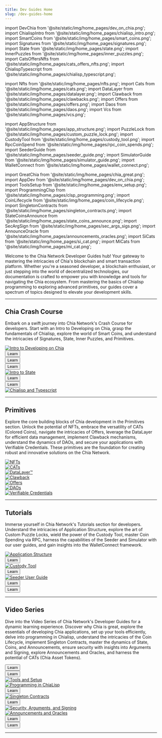 ```yaml
---
title: Dev Guides Home
slug: /dev-guides-home
---
```


import DevChia from '@site/static/img/home_pages/dev_on_chia.png';
import ChialispIntro from '@site/static/img/home_pages/chialisp_intro.png';
import SmartCoins from '@site/static/img/home_pages/smart_coins.png';
import Signatures from '@site/static/img/home_pages/signatures.png';
import State from '@site/static/img/home_pages/state.png';
import InnerPuzzles from '@site/static/img/home_pages/inner_puzzles.png';
import CatsOffersNfts from '@site/static/img/home_pages/cats_offers_nfts.png';
import ChialispTypescript from '@site/static/img/home_pages/chialisp_typescript.png';

import Nfts from '@site/static/img/home_pages/nfts.png';
import Cats from '@site/static/img/home_pages/cats.png';
import DataLayer from '@site/static/img/home_pages/datalayer.png';
import Clawback from '@site/static/img/home_pages/clawbacks.png';
import Offers from '@site/static/img/home_pages/offers.png';
import Daos from '@site/static/img/home_pages/daos.png';
import Vcs from '@site/static/img/home_pages/vcs.png';

import AppStructure from '@site/static/img/home_pages/app_structure.png';
import PuzzleLock from '@site/static/img/home_pages/custom_puzzle_lock.png';
import CustodyTool from '@site/static/img/home_pages/custody_tool.png';
import RpcCoinSpend from '@site/static/img/home_pages/rpc_coin_spends.png';
import SeederGuide from '@site/static/img/home_pages/seeder_guide.png';
import SimulatorGuide from '@site/static/img/home_pages/simulator_guide.png';
import WalletConnect from '@site/static/img/home_pages/wallet_connect.png';

import GreatChia from '@site/static/img/home_pages/chia_great.png';
import AppDev from '@site/static/img/home_pages/dev_on_chia.png';
import ToolsSetup from '@site/static/img/home_pages/env_setup.png';
import ProgrammingClsp from '@site/static/img/home_pages/clsp_programming.png';
import CoinLifecycle from '@site/static/img/home_pages/coin_lifecycle.png';
import SingletonContracts from '@site/static/img/home_pages/singleton_contracts.png';
import StateCoinsAnnounce from '@site/static/img/home_pages/state_coins_announce.png';
import SecArgSign from '@site/static/img/home_pages/sec_args_sigs.png';
import AnnounceOracle from '@site/static/img/home_pages/announcements_oracles.png';
import SiCats from '@site/static/img/home_pages/si_cat.png';
import MiCats from '@site/static/img/home_pages/mi_cat.png';

Welcome to the Chia Network Developer Guides hub! Your gateway to mastering the intricacies of Chia's blockchain and smart transaction platform. Whether you're a seasoned developer, a blockchain enthusiast, or just stepping into the world of decentralized technologies, our documentation is crafted to empower you with knowledge and tools for navigating the Chia ecosystem. From mastering the basics of Chialisp programming to exploring advanced primitives, our guides cover a spectrum of topics designed to elevate your development skills.

---

## Chia Crash Course

Embark on a swift journey into Chia Network's Crash Course for developers. Start with an Intro to Developing on Chia, grasp the fundamentals of Chialisp, explore the world of Smart Coins, and understand the intricacies of Signatures, State, Inner Puzzles, and Primitives.

<section class="carousel">
  <c-ol class="carousel-inner">
    <c-li class="carousel-item">
      <div class="card-demo">
        <a href='/guides/crash-course/introduction/'>
          <div class="card">
            <div class="card__image">
              <img src={DevChia} alt='Intro to Developing on Chia' />
            </div>
          </div>
        </a>
      </div>
    </c-li>
    <c-li class="carousel-item">
      <div class="card-demo">
            <a href='/guides/crash-course/intro-to-chialisp/'>
              <button class="button button--primary button--block">Learn</button>
            </a>
          </div>
    </c-li>
    <c-li class="carousel-item">
      <div class="card-demo">
            <a href='/guides/crash-course/smart-coins/'>
              <button class="button button--primary button--block">Learn</button>
            </a>
          </div>
    </c-li>
    <c-li class="carousel-item">
      <div class="card-demo">
            <a href='/guides/crash-course/signatures/'>
              <button class="button button--primary button--block">Learn</button>
            </a>
          </div>
    </c-li>
    <c-li class="carousel-item">
      <div class="card-demo">
        <a href='/guides/crash-course/state/'>
          <div class="card">
            <div class="card__image">
              <img src={State} alt='Intro to State' />
            </div>
          </div>
        </a>
      </div>
    </c-li>
    <c-li class="carousel-item">
      <div class="card-demo">
            <a href='/guides/crash-course/inner-puzzles/'>
              <button class="button button--primary button--block">Learn</button>
            </a>
          </div>
    </c-li>
    <c-li class="carousel-item">
      <div class="card-demo">
            <a href='/crash-course/cats-offers-nfts/'>
              <button class="button button--primary button--block">Learn</button>
            </a>
          </div>
    </c-li>
    <c-li class="carousel-item">
      <div class="card-demo">
        <a href='/chialisp-and-typescript/'>
          <div class="card">
            <div class="card__image">
              <img src={ChialispTypescript} alt='Chialisp and Typescript' />
            </div>
          </div>
        </a>
      </div>
    </c-li>
  </c-ol>
</section>

---

## Primitives

Explore the core building blocks of Chia development in the Primitives section. Unlock the potential of NFTs, embrace the versatility of CATs (Colored Coins), navigate the intricacies of Offers, leverage the DataLayer for efficient data management, implement Clawback mechanisms, understand the dynamics of DAOs, and secure your applications with Verifiable Credentials. These primitives are the foundation for creating robust and innovative solutions on the Chia Network.

<section class="carousel">
  <c-ol class="carousel-inner">
    <c-li class="carousel-item">
      <div class="card-demo">
        <a href='/guides/nft-developer-guide/'>
          <div class="card">
            <div class="card__image">
              <img src={Nfts} alt='NFTs'/>
            </div>
          </div>
        </a>
      </div>
    </c-li>
    <c-li class="carousel-item">
      <div class="card-demo">
        <a href='/guides/cat-developer-guide/'>
          <div class="card">
            <div class="card__image">
              <img src={Cats} alt='CATs' />
            </div>
          </div>
        </a>
      </div>
    </c-li>
    <c-li class="carousel-item">
      <div class="card-demo">
        <a href='/guides/datalayer-developer-guide/'>
          <div class="card">
            <div class="card__image">
              <img src={DataLayer} alt='DataLayer™' />
            </div>
          </div>
        </a>
      </div>
    </c-li>
    <c-li class="carousel-item">
      <div class="card-demo">
        <a href='/guides/clawback-developer-guide/'>
          <div class="card">
            <div class="card__image">
              <img src={Clawback} alt='Clawback' />
            </div>
          </div>
        </a>
      </div>
    </c-li>
    <c-li class="carousel-item">
      <div class="card-demo">
        <a href='/guides/offers-developer-guide/'>
          <div class="card">
            <div class="card__image">
              <img src={Offers} alt='Offers' />
            </div>
          </div>
        </a>
      </div>
    </c-li>
    <c-li class="carousel-item">
      <div class="card-demo">
        <a href='/guides/daos-developer-guide/'>
          <div class="card">
            <div class="card__image">
              <img src={Daos} alt='DAOs' />
            </div>
          </div>
        </a>
      </div>
    </c-li>
    <c-li class="carousel-item">
      <div class="card-demo">
        <a href='/guides/verifiable-credentials-guide'>
          <div class="card">
            <div class="card__image">
              <img src={Vcs} alt='Verifiable Credentials' />
            </div>
          </div>
        </a>
      </div>
    </c-li>
  </c-ol>
</section>

---

## Tutorials

Immerse yourself in Chia Network's Tutorials section for developers. Understand the intricacies of Application Structure, explore the art of Custom Puzzle Locks, wield the power of the Custody Tool, master Coin Spending via RPC, harness the capabilities of the Seeder and Simulator with our user guides, and gain insights into the WalletConnect framework.

<section class="carousel">
  <c-ol class="carousel-inner">
    <c-li class="carousel-item">
      <div class="card-demo">
        <a href='/guides/application-structure-tutorial/'>
          <div class="card">
            <div class="card__image">
              <img src={AppStructure} alt='Application Structure' />
            </div>
          </div>
        </a>
      </div>
    </c-li>
    <c-li class="carousel-item">
      <div class="card-demo">
            <a href='/guides/custom-puzzle-lock-tutorial/'>
              <button class="button button--primary button--block">Learn</button>
            </a>
          </div>
    </c-li>
    <c-li class="carousel-item">
      <div class="card-demo">
        <a href='/guides/custody-tool/'>
          <div class="card">
            <div class="card__image">
              <img src={CustodyTool} alt='Custody Tool' />
            </div>
          </div>
        </a>
      </div>
    </c-li>
    <c-li class="carousel-item">
      <div class="card-demo">
            <a href='/guides/coin-spend-rpc-tutorial/'>
              <button class="button button--primary button--block">Learn</button>
            </a>
          </div>
    </c-li>
    <c-li class="carousel-item">
      <div class="card-demo">
        <a href='/guides/seeder-user-guide/'>
          <div class="card">
            <div class="card__image">
              <img src={SeederGuide} alt='Seeder User Guide' />
            </div>
          </div>
        </a>
      </div>
    </c-li>
    <c-li class="carousel-item">
      <div class="card-demo">
            <a href='/guides/simulator-user-guide/'>
              <button class="button button--primary button--block">Learn</button>
            </a>
          </div>
    </c-li>
    <c-li class="carousel-item">
      <div class="card-demo">
            <a href='/guides/walletconnect/'>
              <button class="button button--primary button--block">Learn</button>
            </a>
          </div>
    </c-li>
  </c-ol>
</section>

---

## Video Series

Dive into the Video Series of Chia Network's Developer Guides for a dynamic learning experience. Discover why Chia is great, explore the essentials of developing Chia applications, set up your tools efficiently, delve into programming in Chialisp, understand the intricacies of the Coin Lifecycle, implement Singleton Contracts, master the dynamics of State, Coins, and Announcements, ensure security with insights into Arguments and Signing, explore Announcements and Oracles, and harness the potential of CATs (Chia Asset Tokens).

<section class="carousel">
  <c-ol class="carousel-inner">
    <c-li class="carousel-item">
      <div class="card-demo">
            <a href='/guides/why-chia-is-great-video-series/'>
              <button class="button button--primary button--block">Learn</button>
            </a>
          </div>
    </c-li>
    <c-li class="carousel-item">
      <div class="card-demo">
            <a href='/guides/developing-applications-video-series/'>
              <button class="button button--primary button--block">Learn</button>
            </a>
          </div>
    </c-li>
    <c-li class="carousel-item">
      <div class="card-demo">
        <a href='/guides/tools-and-setup-video-series/'>
          <div class="card">
            <div class="card__image">
              <img src={ToolsSetup} alt='Tools and Setup' />
            </div>
          </div>
        </a>
      </div>
    </c-li>
    <c-li class="carousel-item">
      <div class="card-demo">
        <a href='/guides/programming-chialisp-video-series/'>
          <div class="card">
            <div class="card__image">
              <img src={ProgrammingClsp} alt='Programming in ChiaLisp' />
            </div>
          </div>
        </a>
      </div>
    </c-li>
    <c-li class="carousel-item">
      <div class="card-demo">
            <a href='/guides/coin-lifecycle-and-testing-video-series/'>
              <button class="button button--primary button--block">Learn</button>
            </a>
          </div>
    </c-li>
    <c-li class="carousel-item">
      <div class="card-demo">
        <a href='/guides/singleton-contracts-video-series/'>
          <div class="card">
            <div class="card__image">
              <img src={SingletonContracts} alt='Singleton Contracts' />
            </div>
          </div>
        </a>
      </div>
    </c-li>
    <c-li class="carousel-item">
      <div class="card-demo">
            <a href='/guides/state-coins-announcements-video-series/'>
              <button class="button button--primary button--block">Learn</button>
            </a>
          </div>
    </c-li>
    <c-li class="carousel-item">
      <div class="card-demo">
        <a href='/guides/security-arguments-signing-video-series/'>
          <div class="card">
            <div class="card__image">
              <img src={SecArgSign} alt='Security, Arguments, and Signing' />
            </div>
          </div>
        </a>
      </div>
    </c-li>
    <c-li class="carousel-item">
      <div class="card-demo">
        <a href='/guides/announcements-oracles-video-series/'>
          <div class="card">
            <div class="card__image">
              <img src={AnnounceOracle} alt='Announcements and Oracles' />
            </div>
          </div>
        </a>
      </div>
    </c-li>
    <c-li class="carousel-item">
      <div class="card-demo">
            <a href='/guides/single-issuance-cat-video-series/'>
              <button class="button button--primary button--block">Learn</button>
            </a>
          </div>
    </c-li>
    <c-li class="carousel-item">
      <div class="card-demo">
            <a href='/guides/multiple-issuance-cat-video-series/'>
              <button class="button button--primary button--block">Learn</button>
            </a>
          </div>
    </c-li>
  </c-ol>
</section>

---
